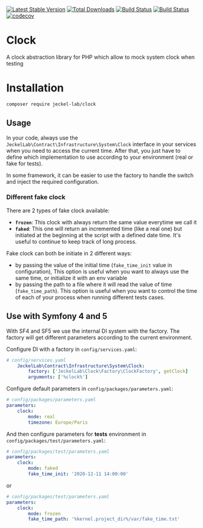 [![Latest Stable Version](https://poser.pugx.org/jeckel-lab/clock/v/stable)](https://packagist.org/packages/jeckel-lab/clock)
[![Total Downloads](https://poser.pugx.org/jeckel-lab/clock/downloads)](https://packagist.org/packages/jeckel-lab/clock)
[![Build Status](https://travis-ci.org/jeckel-lab/clock.svg?branch=master)](https://travis-ci.org/jeckel-lab/clock)
[![Build Status](https://github.com/jeckel-lab/clock/workflows/validate/badge.svg)](https://github.com/Jeckel-Lab/clock/actions)
[![codecov](https://codecov.io/gh/jeckel-lab/clock/branch/master/graph/badge.svg)](https://codecov.io/gh/jeckel-lab/clock)

# Clock

A clock abstraction library for PHP which allow to mock system clock when testing

# Installation

```bash
composer require jeckel-lab/clock
```

## Usage

In your code, always use the `JeckelLab\Contract\Infrastructure\System\Clock` interface in your services when you need to access the current time. After that, you just have to define which implementation to use according to your environment (real or fake for tests).

In some framework, it can be easier to use the factory to handle the switch and inject the required configuration.

### Different fake clock

There are 2 types of fake clock available:
- **`frozen`**: This clock with always return the same value everytime we call it
- **`faked`**: This one will return an incremented time (like a real one) but initiated at the beginning at the script with a defined date time. It's useful to continue to keep track of long process.

Fake clock can both be initiate in 2 different ways:
- by passing the value of the initial time (`fake_time_init` value in configuration), This option is useful when you want to always use the same time, or initialize it with an env variable
- by passing the path to a file where it will read the value of time (`fake_time_path`). This option is useful when you want to control the time of each of your process when running different tests cases.

## Use with Symfony 4 and 5

With SF4 and SF5 we use the internal DI system with the factory. The factory will get different parameters according to the current environment.

Configure DI with a factory in `config/services.yaml`:
```yaml
# config/services.yaml
    JeckelLab\Contract\Infrastructure\System\Clock:
        factory: ['JeckelLab\Clock\Factory\ClockFactory', getClock]
        arguments: ['%clock%']
```
Configure default parameters in `config/packages/parameters.yaml`:
```yaml
# config/packages/parameters.yaml
parameters:
    clock:
        mode: real
        timezone: Europe/Paris
```

And then configure parameters for **tests** environment in `config/packages/test/parameters.yaml`:
```yaml
# config/packages/test/parameters.yaml
parameters:
    clock:
        mode: faked
        fake_time_init: '2020-12-11 14:00:00'
```
or
```yaml
# config/packages/test/parameters.yaml
parameters:
    clock:
        mode: frozen
        fake_time_path: '%kernel.project_dir%/var/fake_time.txt'
```
